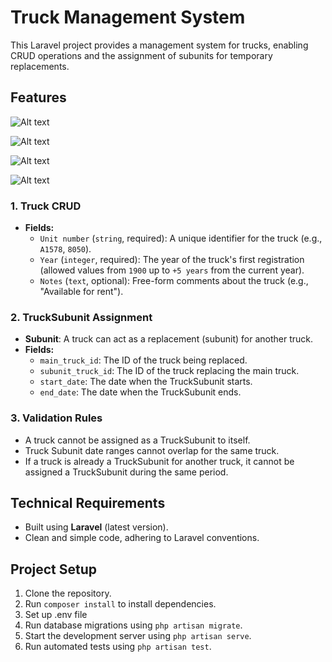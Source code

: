 # Truck Management System

This Laravel project provides a management system for trucks, enabling CRUD operations and the assignment of subunits for temporary replacements.

## Features
![Alt text](https://i.postimg.cc/bJ6RB3rv/image.png)

![Alt text](https://i.postimg.cc/wBx92hBw/image.png)

![Alt text](https://i.postimg.cc/ZRgfw4wR/image.png)

![Alt text](https://i.postimg.cc/qRrcRWhq/image.png)

### 1. Truck CRUD
- **Fields:**
  - `Unit number` (`string`, required): A unique identifier for the truck (e.g., `A1578`, `8050`).
  - `Year` (`integer`, required): The year of the truck's first registration (allowed values from `1900` up to `+5 years` from the current year).
  - `Notes` (`text`, optional): Free-form comments about the truck (e.g., "Available for rent").

### 2. TruckSubunit Assignment
- **Subunit**: A truck can act as a replacement (subunit) for another truck.
- **Fields:**
  - `main_truck_id`: The ID of the truck being replaced.
  - `subunit_truck_id`: The ID of the truck replacing the main truck.
  - `start_date`: The date when the TruckSubunit starts.
  - `end_date`: The date when the TruckSubunit ends.

### 3. Validation Rules
- A truck cannot be assigned as a TruckSubunit to itself.
- Truck Subunit date ranges cannot overlap for the same truck.
- If a truck is already a TruckSubunit for another truck, it cannot be assigned a TruckSubunit during the same period.

## Technical Requirements
- Built using **Laravel** (latest version).
- Clean and simple code, adhering to Laravel conventions.

## Project Setup
1. Clone the repository.
2. Run `composer install` to install dependencies.
3. Set up .env file
4. Run database migrations using `php artisan migrate`.
5. Start the development server using `php artisan serve`.
6. Run automated tests using `php artisan test`.


